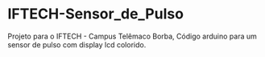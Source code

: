 # IFTECH-Sensor_de_Pulso
Projeto para o IFTECH - Campus Telêmaco Borba, Código arduino para um sensor de pulso com display lcd colorido.
